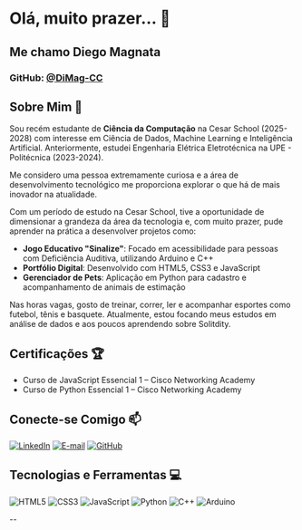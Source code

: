 # Olá, muito prazer... 👋

## Me chamo Diego Magnata

### GitHub: [@DiMag-CC](https://github.com/DiMag-CC)

## Sobre Mim 🚀

Sou recém estudante de **Ciência da Computação** na Cesar School (2025-2028) com interesse em Ciência de Dados, Machine Learning e Inteligência Artificial. Anteriormente, estudei Engenharia Elétrica Eletrotécnica na UPE - Politécnica (2023-2024).

Me considero uma pessoa extremamente curiosa e a área de desenvolvimento tecnológico me proporciona explorar o que há de mais inovador na atualidade.

Com um período de estudo na Cesar School, tive a oportunidade de dimensionar a grandeza da área da tecnologia e, com muito prazer, pude aprender na prática a desenvolver projetos como:

- **Jogo Educativo "Sinalize"**: Focado em acessibilidade para pessoas com Deficiência Auditiva, utilizando Arduino e C++
- **Portfólio Digital**: Desenvolvido com HTML5, CSS3 e JavaScript
- **Gerenciador de Pets**: Aplicação em Python para cadastro e acompanhamento de animais de estimação

Nas horas vagas, gosto de treinar, correr, ler e acompanhar esportes como futebol, tênis e basquete. Atualmente, estou focando meus estudos em análise de dados e aos poucos aprendendo sobre Solitdity.

## Certificações 🏆
- Curso de JavaScript Essencial 1 – Cisco Networking Academy
- Curso de Python Essencial 1 – Cisco Networking Academy

## Conecte-se Comigo 📫

[![LinkedIn](https://img.shields.io/badge/LinkedIn-0077B5?style=for-the-badge&logo=linkedin&logoColor=white)](https://www.linkedin.com/in/diego-magnata-a05b50368/)
[![E-mail](https://img.shields.io/badge/Email-D14836?style=for-the-badge&logo=gmail&logoColor=white)](mailto:dfm@cesar.school)
[![GitHub](https://img.shields.io/badge/GitHub-100000?style=for-the-badge&logo=github&logoColor=white)](https://github.com/DiMag-CC)

## Tecnologias e Ferramentas 💻

![HTML5](https://img.shields.io/badge/HTML5-E34F26?style=for-the-badge&logo=html5&logoColor=white)
![CSS3](https://img.shields.io/badge/CSS3-1572B6?style=for-the-badge&logo=css3&logoColor=white)
![JavaScript](https://img.shields.io/badge/JavaScript-F7DF1E?style=for-the-badge&logo=javascript&logoColor=black)
![Python](https://img.shields.io/badge/Python-3776AB?style=for-the-badge&logo=python&logoColor=white)
![C++](https://img.shields.io/badge/C%2B%2B-00599C?style=for-the-badge&logo=c%2B%2B&logoColor=white)
![Arduino](https://img.shields.io/badge/Arduino-00979D?style=for-the-badge&logo=Arduino&logoColor=white)

--

